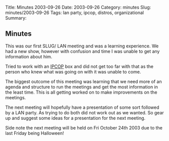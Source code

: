 Title: Minutes 2003-09-26
Date: 2003-09-26 
Category: minutes 
Slug: minutes/2003-09-26
Tags: lan party, ipcop, distros, organizational
Summary:

Minutes
-------

This was our first SLUG/ LAN meeting and was a learning experience. We
had a new show, however with confusion and time I was unable to get any
information about him.

Tried to work with an [IPCOP](http://www.ipcop.org/) box and did not get
too far with that as the person who knew what was going on with it was
unable to come.

The biggest outcome of this meeting was learning that we need more of an
agenda and structure to run the meetings and get the most information in
the least time. This is all getting worked on to make improvements on
the meetings.

The next meeting will hopefully have a presentation of some sort
followed by a LAN party. As trying to do both did not work out as we
wanted. So gear up and suggest some ideas for a presentation for the
next meeting.

Side note the next meeting will be held on Fri October
24th 2003 due to the last Friday being Halloween!
